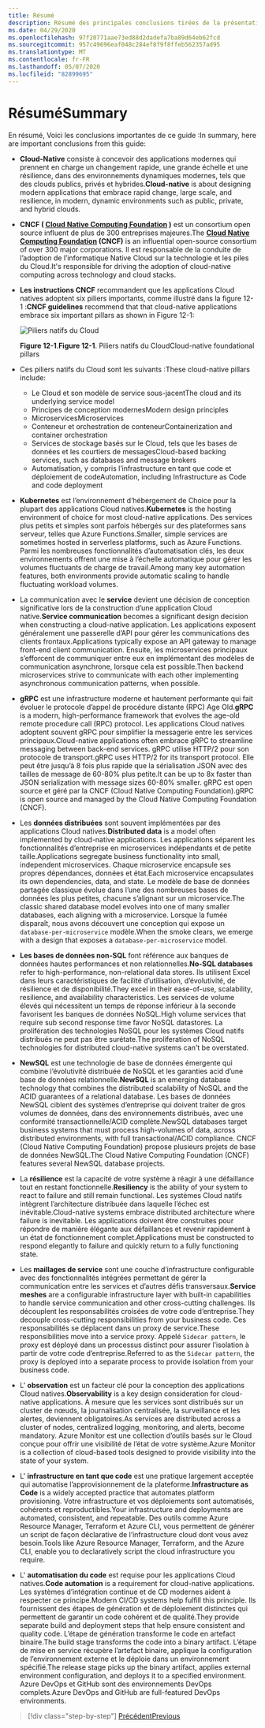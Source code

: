 ```yaml
---
title: Résumé
description: Résumé des principales conclusions tirées de la présentation de l’architecture des applications .NET natives du Cloud pour Azure Guide/e-book.
ms.date: 04/29/2020
ms.openlocfilehash: 97f20771aae73ed88d2dadefa7ba89d64eb62fcd
ms.sourcegitcommit: 957c49696eaf048c284ef8f9f8ffeb562357ad95
ms.translationtype: MT
ms.contentlocale: fr-FR
ms.lasthandoff: 05/07/2020
ms.locfileid: "82899695"
---
```

# <a name="summary"></a><span data-ttu-id="f4c55-103">Résumé</span><span class="sxs-lookup"><span data-stu-id="f4c55-103">Summary</span></span>

<span data-ttu-id="f4c55-104">En résumé, Voici les conclusions importantes de ce guide :</span><span class="sxs-lookup"><span data-stu-id="f4c55-104">In summary, here are important conclusions from this guide:</span></span>

- <span data-ttu-id="f4c55-105">**Cloud-Native** consiste à concevoir des applications modernes qui prennent en charge un changement rapide, une grande échelle et une résilience, dans des environnements dynamiques modernes, tels que des clouds publics, privés et hybrides.</span><span class="sxs-lookup"><span data-stu-id="f4c55-105">**Cloud-native** is about designing modern applications that embrace rapid change, large scale, and resilience, in modern, dynamic environments such as public, private, and hybrid clouds.</span></span>

- <span data-ttu-id="f4c55-106">**CNCF ( [Cloud Native Computing Foundation](https://www.cncf.io/) )** est un consortium open source influent de plus de 300 entreprises majeures.</span><span class="sxs-lookup"><span data-stu-id="f4c55-106">The **[Cloud Native Computing Foundation](https://www.cncf.io/) (CNCF)** is an influential open-source consortium of over 300 major corporations.</span></span> <span data-ttu-id="f4c55-107">Il est responsable de la conduite de l’adoption de l’informatique Native Cloud sur la technologie et les piles du Cloud.</span><span class="sxs-lookup"><span data-stu-id="f4c55-107">It's responsible for driving the adoption of cloud-native computing across technology and cloud stacks.</span></span>

- <span data-ttu-id="f4c55-108">**Les instructions CNCF** recommandent que les applications Cloud natives adoptent six piliers importants, comme illustré dans la figure 12-1 :</span><span class="sxs-lookup"><span data-stu-id="f4c55-108">**CNCF guidelines** recommend that that cloud-native applications embrace six important pillars as shown in Figure 12-1:</span></span>

  ![Piliers natifs du Cloud](./media/cloud-native-foundational-pillars.png)

  <span data-ttu-id="f4c55-110">**Figure 12-1**.</span><span class="sxs-lookup"><span data-stu-id="f4c55-110">**Figure 12-1**.</span></span> <span data-ttu-id="f4c55-111">Piliers natifs du Cloud</span><span class="sxs-lookup"><span data-stu-id="f4c55-111">Cloud-native foundational pillars</span></span>

- <span data-ttu-id="f4c55-112">Ces piliers natifs du Cloud sont les suivants :</span><span class="sxs-lookup"><span data-stu-id="f4c55-112">These cloud-native pillars include:</span></span>
  - <span data-ttu-id="f4c55-113">Le Cloud et son modèle de service sous-jacent</span><span class="sxs-lookup"><span data-stu-id="f4c55-113">The cloud and its underlying service model</span></span>
  - <span data-ttu-id="f4c55-114">Principes de conception modernes</span><span class="sxs-lookup"><span data-stu-id="f4c55-114">Modern design principles</span></span>
  - <span data-ttu-id="f4c55-115">Microservices</span><span class="sxs-lookup"><span data-stu-id="f4c55-115">Microservices</span></span>
  - <span data-ttu-id="f4c55-116">Conteneur et orchestration de conteneur</span><span class="sxs-lookup"><span data-stu-id="f4c55-116">Containerization and container orchestration</span></span>
  - <span data-ttu-id="f4c55-117">Services de stockage basés sur le Cloud, tels que les bases de données et les courtiers de messages</span><span class="sxs-lookup"><span data-stu-id="f4c55-117">Cloud-based backing services, such as databases and message brokers</span></span>
  - <span data-ttu-id="f4c55-118">Automatisation, y compris l’infrastructure en tant que code et déploiement de code</span><span class="sxs-lookup"><span data-stu-id="f4c55-118">Automation, including Infrastructure as Code and code deployment</span></span>

- <span data-ttu-id="f4c55-119">**Kubernetes** est l’environnement d’hébergement de Choice pour la plupart des applications Cloud natives.</span><span class="sxs-lookup"><span data-stu-id="f4c55-119">**Kubernetes** is the hosting environment of choice for most cloud-native applications.</span></span> <span data-ttu-id="f4c55-120">Des services plus petits et simples sont parfois hébergés sur des plateformes sans serveur, telles que Azure Functions.</span><span class="sxs-lookup"><span data-stu-id="f4c55-120">Smaller, simple services are sometimes hosted in serverless platforms, such as Azure Functions.</span></span> <span data-ttu-id="f4c55-121">Parmi les nombreuses fonctionnalités d’automatisation clés, les deux environnements offrent une mise à l’échelle automatique pour gérer les volumes fluctuants de charge de travail.</span><span class="sxs-lookup"><span data-stu-id="f4c55-121">Among many key automation features, both environments provide automatic scaling to handle fluctuating workload volumes.</span></span>

- <span data-ttu-id="f4c55-122">La communication avec le **service** devient une décision de conception significative lors de la construction d’une application Cloud native.</span><span class="sxs-lookup"><span data-stu-id="f4c55-122">**Service communication** becomes a significant design decision when constructing a cloud-native application.</span></span> <span data-ttu-id="f4c55-123">Les applications exposent généralement une passerelle d’API pour gérer les communications des clients frontaux.</span><span class="sxs-lookup"><span data-stu-id="f4c55-123">Applications typically expose an API gateway to manage front-end client communication.</span></span> <span data-ttu-id="f4c55-124">Ensuite, les microservices principaux s’efforcent de communiquer entre eux en implémentant des modèles de communication asynchrone, lorsque cela est possible.</span><span class="sxs-lookup"><span data-stu-id="f4c55-124">Then backend microservices strive to communicate with each other implementing asynchronous communication patterns, when possible.</span></span>

- <span data-ttu-id="f4c55-125">**gRPC** est une infrastructure moderne et hautement performante qui fait évoluer le protocole d’appel de procédure distante (RPC) Age Old.</span><span class="sxs-lookup"><span data-stu-id="f4c55-125">**gRPC** is a modern, high-performance framework that evolves the age-old remote procedure call (RPC) protocol.</span></span> <span data-ttu-id="f4c55-126">Les applications Cloud natives adoptent souvent gRPC pour simplifier la messagerie entre les services principaux.</span><span class="sxs-lookup"><span data-stu-id="f4c55-126">Cloud-native applications often embrace gRPC to streamline messaging between back-end services.</span></span> <span data-ttu-id="f4c55-127">gRPC utilise HTTP/2 pour son protocole de transport.</span><span class="sxs-lookup"><span data-stu-id="f4c55-127">gRPC uses HTTP/2 for its transport protocol.</span></span> <span data-ttu-id="f4c55-128">Elle peut être jusqu’à 8 fois plus rapide que la sérialisation JSON avec des tailles de message de 60-80% plus petite.</span><span class="sxs-lookup"><span data-stu-id="f4c55-128">It can be up to 8x faster than JSON serialization with message sizes 60-80% smaller.</span></span> <span data-ttu-id="f4c55-129">gRPC est open source et géré par la CNCF (Cloud Native Computing Foundation).</span><span class="sxs-lookup"><span data-stu-id="f4c55-129">gRPC is open source and managed by the Cloud Native Computing Foundation (CNCF).</span></span>

- <span data-ttu-id="f4c55-130">Les **données distribuées** sont souvent implémentées par des applications Cloud natives.</span><span class="sxs-lookup"><span data-stu-id="f4c55-130">**Distributed data** is a model often implemented by cloud-native applications.</span></span> <span data-ttu-id="f4c55-131">Les applications séparent les fonctionnalités d’entreprise en microservices indépendants et de petite taille.</span><span class="sxs-lookup"><span data-stu-id="f4c55-131">Applications segregate business functionality into small, independent microservices.</span></span> <span data-ttu-id="f4c55-132">Chaque microservice encapsule ses propres dépendances, données et état.</span><span class="sxs-lookup"><span data-stu-id="f4c55-132">Each microservice encapsulates its own dependencies, data, and state.</span></span> <span data-ttu-id="f4c55-133">Le modèle de base de données partagée classique évolue dans l’une des nombreuses bases de données les plus petites, chacune s’alignant sur un microservice.</span><span class="sxs-lookup"><span data-stu-id="f4c55-133">The classic shared database model evolves into one of many smaller databases, each aligning with a microservice.</span></span> <span data-ttu-id="f4c55-134">Lorsque la fumée disparaît, nous avons découvert une conception qui expose un `database-per-microservice` modèle.</span><span class="sxs-lookup"><span data-stu-id="f4c55-134">When the smoke clears, we emerge with a design that exposes a `database-per-microservice` model.</span></span>

- <span data-ttu-id="f4c55-135">**Les bases de données non-SQL** font référence aux banques de données hautes performances et non relationnelles.</span><span class="sxs-lookup"><span data-stu-id="f4c55-135">**No-SQL databases** refer to high-performance, non-relational data stores.</span></span> <span data-ttu-id="f4c55-136">Ils utilisent Excel dans leurs caractéristiques de facilité d’utilisation, d’évolutivité, de résilience et de disponibilité.</span><span class="sxs-lookup"><span data-stu-id="f4c55-136">They excel in their ease-of-use, scalability, resilience, and availability characteristics.</span></span> <span data-ttu-id="f4c55-137">Les services de volume élevés qui nécessitent un temps de réponse inférieur à la seconde favorisent les banques de données NoSQL.</span><span class="sxs-lookup"><span data-stu-id="f4c55-137">High volume services that require sub second response time favor NoSQL datastores.</span></span> <span data-ttu-id="f4c55-138">La prolifération des technologies NoSQL pour les systèmes Cloud natifs distribués ne peut pas être surétate.</span><span class="sxs-lookup"><span data-stu-id="f4c55-138">The proliferation of NoSQL technologies for distributed cloud-native systems can't be overstated.</span></span>

- <span data-ttu-id="f4c55-139">**NewSQL** est une technologie de base de données émergente qui combine l’évolutivité distribuée de NoSQL et les garanties acid d’une base de données relationnelle.</span><span class="sxs-lookup"><span data-stu-id="f4c55-139">**NewSQL** is an emerging database technology that combines the distributed scalability of NoSQL and the ACID guarantees of a relational database.</span></span> <span data-ttu-id="f4c55-140">Les bases de données NewSQL ciblent des systèmes d’entreprise qui doivent traiter de gros volumes de données, dans des environnements distribués, avec une conformité transactionnelle/ACID complète.</span><span class="sxs-lookup"><span data-stu-id="f4c55-140">NewSQL databases target business systems that must process high-volumes of data, across distributed environments, with full transactional/ACID compliance.</span></span> <span data-ttu-id="f4c55-141">CNCF (Cloud Native Computing Foundation) propose plusieurs projets de base de données NewSQL.</span><span class="sxs-lookup"><span data-stu-id="f4c55-141">The Cloud Native Computing Foundation (CNCF) features several NewSQL database projects.</span></span>

- <span data-ttu-id="f4c55-142">La **résilience** est la capacité de votre système à réagir à une défaillance tout en restant fonctionnelle.</span><span class="sxs-lookup"><span data-stu-id="f4c55-142">**Resiliency** is the ability of your system to react to failure and still remain functional.</span></span> <span data-ttu-id="f4c55-143">Les systèmes Cloud natifs intègrent l’architecture distribuée dans laquelle l’échec est inévitable.</span><span class="sxs-lookup"><span data-stu-id="f4c55-143">Cloud-native systems embrace distributed architecture where failure is inevitable.</span></span> <span data-ttu-id="f4c55-144">Les applications doivent être construites pour répondre de manière élégante aux défaillances et revenir rapidement à un état de fonctionnement complet.</span><span class="sxs-lookup"><span data-stu-id="f4c55-144">Applications must be constructed to respond elegantly to failure and quickly return to a fully functioning state.</span></span>

- <span data-ttu-id="f4c55-145">Les **maillages de service** sont une couche d’infrastructure configurable avec des fonctionnalités intégrées permettant de gérer la communication entre les services et d’autres défis transversaux.</span><span class="sxs-lookup"><span data-stu-id="f4c55-145">**Service meshes** are a configurable infrastructure layer with built-in capabilities to handle service communication and other cross-cutting challenges.</span></span> <span data-ttu-id="f4c55-146">Ils découplent les responsabilités croisées de votre code d’entreprise.</span><span class="sxs-lookup"><span data-stu-id="f4c55-146">They decouple cross-cutting responsibilities from your business code.</span></span> <span data-ttu-id="f4c55-147">Ces responsabilités se déplacent dans un proxy de service.</span><span class="sxs-lookup"><span data-stu-id="f4c55-147">These responsibilities move into a service proxy.</span></span> <span data-ttu-id="f4c55-148">Appelé `Sidecar pattern`, le proxy est déployé dans un processus distinct pour assurer l’isolation à partir de votre code d’entreprise.</span><span class="sxs-lookup"><span data-stu-id="f4c55-148">Referred to as the `Sidecar pattern`, the proxy is deployed into a separate process to provide isolation from your business code.</span></span>

- <span data-ttu-id="f4c55-149">L' **observation** est un facteur clé pour la conception des applications Cloud natives.</span><span class="sxs-lookup"><span data-stu-id="f4c55-149">**Observability** is a key design consideration for cloud-native applications.</span></span> <span data-ttu-id="f4c55-150">À mesure que les services sont distribués sur un cluster de nœuds, la journalisation centralisée, la surveillance et les alertes, deviennent obligatoires.</span><span class="sxs-lookup"><span data-stu-id="f4c55-150">As services are distributed across a cluster of nodes, centralized logging, monitoring, and alerts, become mandatory.</span></span> <span data-ttu-id="f4c55-151">Azure Monitor est une collection d’outils basés sur le Cloud conçue pour offrir une visibilité de l’état de votre système.</span><span class="sxs-lookup"><span data-stu-id="f4c55-151">Azure Monitor is a collection of cloud-based tools designed to provide visibility into the state of your system.</span></span>

- <span data-ttu-id="f4c55-152">L' **infrastructure en tant que code** est une pratique largement acceptée qui automatise l’approvisionnement de la plateforme.</span><span class="sxs-lookup"><span data-stu-id="f4c55-152">**Infrastructure as Code** is a widely accepted practice that automates platform provisioning.</span></span> <span data-ttu-id="f4c55-153">Votre infrastructure et vos déploiements sont automatisés, cohérents et reproductibles.</span><span class="sxs-lookup"><span data-stu-id="f4c55-153">Your infrastructure and deployments are automated, consistent, and repeatable.</span></span> <span data-ttu-id="f4c55-154">Des outils comme Azure Resource Manager, Terraform et Azure CLI, vous permettent de générer un script de façon déclarative de l’infrastructure cloud dont vous avez besoin.</span><span class="sxs-lookup"><span data-stu-id="f4c55-154">Tools like Azure Resource Manager, Terraform, and the Azure CLI, enable you to declaratively script the cloud infrastructure you require.</span></span>

- <span data-ttu-id="f4c55-155">L' **automatisation du code** est requise pour les applications Cloud natives.</span><span class="sxs-lookup"><span data-stu-id="f4c55-155">**Code automation** is a requirement for cloud-native applications.</span></span> <span data-ttu-id="f4c55-156">Les systèmes d’intégration continue et de CD modernes aident à respecter ce principe.</span><span class="sxs-lookup"><span data-stu-id="f4c55-156">Modern CI/CD systems help fulfill this principle.</span></span> <span data-ttu-id="f4c55-157">Ils fournissent des étapes de génération et de déploiement distinctes qui permettent de garantir un code cohérent et de qualité.</span><span class="sxs-lookup"><span data-stu-id="f4c55-157">They provide separate build and deployment steps that help ensure consistent and quality code.</span></span> <span data-ttu-id="f4c55-158">L’étape de génération transforme le code en artefact binaire.</span><span class="sxs-lookup"><span data-stu-id="f4c55-158">The build stage transforms the code into a binary artifact.</span></span> <span data-ttu-id="f4c55-159">L’étape de mise en service récupère l’artefact binaire, applique la configuration de l’environnement externe et le déploie dans un environnement spécifié.</span><span class="sxs-lookup"><span data-stu-id="f4c55-159">The release stage picks up the binary artifact, applies external environment configuration, and deploys it to a specified environment.</span></span> <span data-ttu-id="f4c55-160">Azure DevOps et GitHub sont des environnements DevOps complets.</span><span class="sxs-lookup"><span data-stu-id="f4c55-160">Azure DevOps and GitHub are full-featured DevOps environments.</span></span>

>[!div class="step-by-step"]
>[<span data-ttu-id="f4c55-161">Précédent</span><span class="sxs-lookup"><span data-stu-id="f4c55-161">Previous</span></span>](application-bundles.md)
